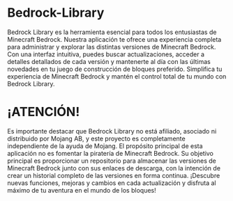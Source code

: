 # Bedrock-Library
Bedrock Library es la herramienta esencial para todos los entusiastas de Minecraft Bedrock. Nuestra aplicación te ofrece una experiencia completa para administrar y explorar las distintas versiones de Minecraft Bedrock. Con una interfaz intuitiva, puedes buscar actualizaciones, acceder a detalles detallados de cada versión y mantenerte al día con las últimas novedades en tu juego de construcción de bloques preferido. Simplifica tu experiencia de Minecraft Bedrock y mantén el control total de tu mundo con Bedrock Library.

# ¡ATENCIÓN!
Es importante destacar que Bedrock Library no está afiliado, asociado ni distribuido por Mojang AB, y este proyecto es completamente independiente de la ayuda de Mojang. El propósito principal de esta aplicación no es fomentar la piratería de Minecraft Bedrock. Su objetivo principal es proporcionar un repositorio para almacenar las versiones de Minecraft Bedrock junto con sus enlaces de descarga, con la intención de crear un historial completo de las versiones en forma continua. ¡Descubre nuevas funciones, mejoras y cambios en cada actualización y disfruta al máximo de tu aventura en el mundo de los bloques!
